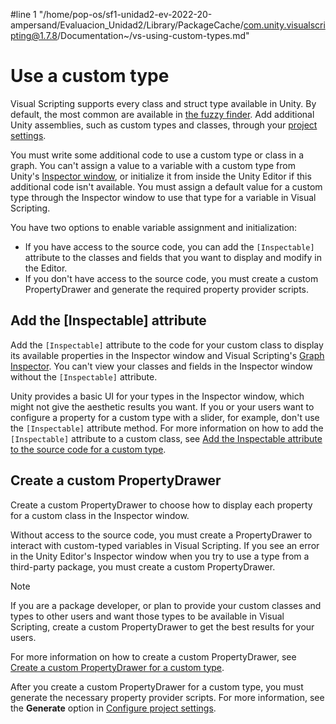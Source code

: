 #line 1 "/home/pop-os/sf1-unidad2-ev-2022-20-ampersand/Evaluacion_Unidad2/Library/PackageCache/com.unity.visualscripting@1.7.8/Documentation~/vs-using-custom-types.md"
# Use a custom type

Visual Scripting supports every class and struct type available in Unity. By default, the most common are available in [the fuzzy finder](vs-interface-overview.md#the-fuzzy-finder). Add additional Unity assemblies, such as custom types and classes, through your [project settings](vs-configuration.md).

You must write some additional code to use a custom type or class in a graph. You can't assign a value to a variable with a custom type from Unity's [Inspector window](https://docs.unity3d.com/Manual/UsingTheInspector.html), or initialize it from inside the Unity Editor if this additional code isn't available. You must assign a default value for a custom type through the Inspector window to use that type for a variable in Visual Scripting.

You have two options to enable variable assignment and initialization: 

- If you have access to the source code, you can add the `[Inspectable]` attribute to the classes and fields that you want to display and modify in the Editor. 
- If you don't have access to the source code, you must create a custom PropertyDrawer and generate the required property provider scripts.

## Add the [Inspectable] attribute

Add the `[Inspectable]` attribute to the code for your custom class to display its available properties in the Inspector window and Visual Scripting's [Graph Inspector](vs-interface-overview.md#the-graph-inspector). You can't view your classes and fields in the Inspector window without the `[Inspectable]` attribute. 

Unity provides a basic UI for your types in the Inspector window, which might not give the aesthetic results you want. If you or your users want to configure a property for a custom type with a slider, for example, don't use the `[Inspectable]` attribute method. For more information on how to add the `[Inspectable]` attribute to a custom class, see [Add the Inspectable attribute to the source code for a custom type](vs-add-inspectable-attribute-custom-types.md).

## Create a custom PropertyDrawer

Create a custom PropertyDrawer to choose how to display each property for a custom class in the Inspector window. 

Without access to the source code, you must create a PropertyDrawer to interact with custom-typed variables in Visual Scripting. If you see an error in the Unity Editor's Inspector window when you try to use a type from a third-party package, you must create a custom PropertyDrawer.

> [!NOTE]
> If you are a package developer, or plan to provide your custom classes and types to other users and want those types to be available in Visual Scripting, create a custom PropertyDrawer to get the best results for your users. 

For more information on how to create a custom PropertyDrawer, see [Create a custom PropertyDrawer for a custom type](vs-create-custom-drawer.md).

After you create a custom PropertyDrawer for a custom type, you must generate the necessary property provider scripts. For more information, see the **Generate** option in [Configure project settings](vs-configuration.md).


